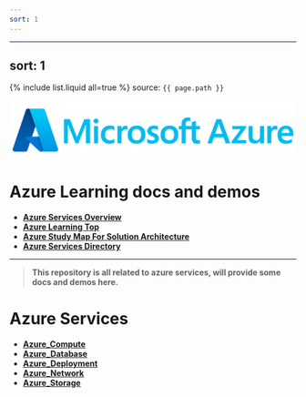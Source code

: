 ```yaml
---
sort: 1
---
```

---
sort: 1
---

{% include list.liquid all=true %}
source: `{{ page.path }}`

![azure](./img/azure.png)
# Azure Learning docs and demos
- [**Azure Services Overview**](https://azurecharts.com/overview)
- [**Azure Learning Top**](https://azurecharts.com/learning/top)
- [**Azure Study Map For Solution Architecture**](https://azurecharts.com/learning/map/?r=solution-architect&l=advanced)
- [**Azure Services Directory**](https://azurecharts.com/directory)

---

> **This repository is all related to azure services, will provide some docs and demos here.**

# Azure Services

-  **[Azure_Compute](azure_compute)** 
-  **[Azure_Database](azure_database)** 
-  **[Azure_Deployment](azure_deployment)** 
-  **[Azure_Network](azure_network)** 
-  **[Azure_Storage](azure_storage)** 
